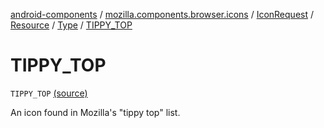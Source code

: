 [android-components](../../../../index.md) / [mozilla.components.browser.icons](../../../index.md) / [IconRequest](../../index.md) / [Resource](../index.md) / [Type](index.md) / [TIPPY_TOP](./-t-i-p-p-y_-t-o-p.md)

# TIPPY_TOP

`TIPPY_TOP` [(source)](https://github.com/mozilla-mobile/android-components/blob/master/components/browser/icons/src/main/java/mozilla/components/browser/icons/IconRequest.kt#L125)

An icon found in Mozilla's "tippy top" list.

